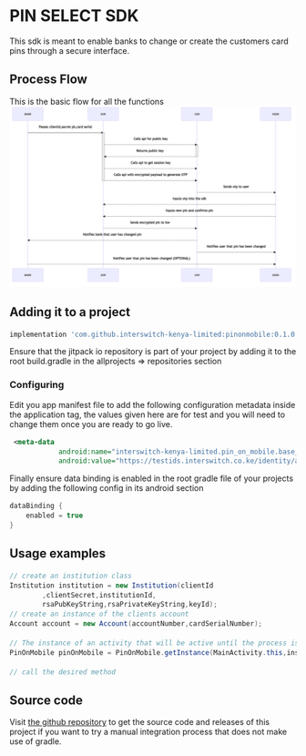 # PIN SELECT SDK

This sdk is meant to enable banks to change or create the customers card pins through a secure interface.

## Process Flow

This is the basic flow for all the functions
![img.png](img.png)

## Adding it to a project
```groovy
implementation 'com.github.interswitch-kenya-limited:pinonmobile:0.1.0'
```

Ensure that the jitpack io repository is part of your project by adding it to the root build.gradle in the allprojects => repositories section

### Configuring
Edit you app manifest file to add the following configuration metadata inside the application tag, the values given here are for test and you will need to change them once you are ready to go live.

```xml
 <meta-data
            android:name="interswitch-kenya-limited.pin_on_mobile.base_url"
            android:value="https://testids.interswitch.co.ke/identity/api/v1/"/>
```
Finally ensure data binding is enabled in the root gradle file of your projects by adding the following config in its android section

```groovy
dataBinding {
    enabled = true
}
```

## Usage examples
```java
// create an institution class
Institution institution = new Institution(clientId
        ,clientSecret,institutionId,
        rsaPubKeyString,rsaPrivateKeyString,keyId);
// create an instance of the clients account
Account account = new Account(accountNumber,cardSerialNumber);

// The instance of an activity that will be active until the process is completed
PinOnMobile pinOnMobile = PinOnMobile.getInstance(MainActivity.this,institution,account);

// call the desired method

```

## Source code

Visit [the github repository](https://github.com/interswitch-kenya-limited/pin_on_mobile/tree/main/pinonmobile) to get the source code and releases of this project if you want to try a manual integration process that does not make use of gradle.